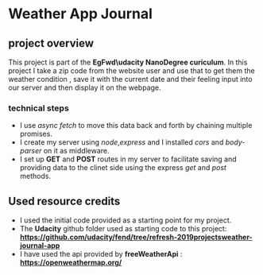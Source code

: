 # Weather App Journal

## project overview

This project is part of the **EgFwd\udacity NanoDegree curiculum**.
In this project I take a zip code from the website user and use that to get them the weather condition ,
save it with the current date and their feeling input into our server and then display it on the webpage.

### technical steps

- I use _async fetch_ to move this data back and forth by chaining multiple promises.
- I create my server using _node_,_express_ and I installed _cors_ and _body-parser_ on it as middleware.
- I set up **GET** and **POST** routes in my server to facilitate saving and providing data to the clinet side
  using the express _get_ and _post_ methods.

## Used resource credits

- I used the initial code provided as a starting point for my project.
- The **Udacity** github folder used as starting code to this project:  
  **https://github.com/udacity/fend/tree/refresh-2019projectsweather-journal-app**
- I have used the api provided by **freeWeatherApi** : **https://openweathermap.org/**
